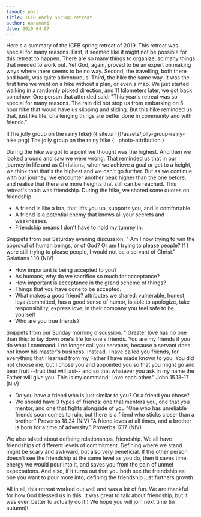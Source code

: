 ```yaml
---
layout: post
title: ICFB early Spring retreat
author: Annamari
date: 2019-04-07
---
```


Here's a summary of the ICFB spring retreat of 2019. This retreat was special for many reasons. First, it seemed like it might not be possible for this retreat to happen. There are so many things to organize, so many things that needed to work out. Yet God, again, proved to be an expert on making ways where there seems to be no way.
Second, the travelling, both there and back, was quite adventurous!
Third, the hike the same way. It was the first time we went on a hike without a plan, or even a map. We just started walking in a randomly picked direction, and 11 kilometers later, we got back somehow.
One person that attended said: "This year's retreat was so special for many reasons. The rain did not stop us from embarking on 5 hour hike that would have us slipping and sliding. But this hike reminded us that, just like life, challenging things are better done in community and with friends."

![The jolly group on the rainy hike]({{ site.url }}/assets/jolly-group-rainy-hike.png)
The jolly group on the rainy hike
{: .photo-attribution }

During the hike we got to a point we thought was the highest. And then we looked around and saw we were wrong. That reminded us that in our journey in life and as Christians, when we achieve a goal or get to a height, we think that that's the highest and we can't go further. But as we continue with our journey, we encounter another peak higher than the one before, and realise that there are more heights that still can be reached.
This retreat's topic was friendship.  During the hike, we shared some quotes on friendship.

- A friend is like a bra, that lifts you up, supports you, and is comfortable.
- A friend is a potential enemy that knows all your secrets and weaknesses.
- Friendship means I don't have to hold my tummy in.

Snippets from our Saturday evening discussion.
"  Am I now trying to win the approval of human beings, or of God? Or am I trying to please people? If I were still trying to please people, I would not be a servant of Christ."
Galatians 1.10 (NIV)
- How important is being accepted to you?
- As humans, why do we sacrifice so much for acceptance?
- How important is acceptance in the grand scheme of things?
- Things that you have done to be accepted.
- What makes a good friend?
  attributes we shared: vulnerable, honest, loyal/committed, has a good sense of humor, is able to apologize, take responsibility, express love, in their company you feel safe to be yourself
- Who are you true friends?

Snippets from our Sunday morning discussion.
" Greater love has no one than this: to lay down one's life for one's friends. You are my friends if you do what I command. I no longer call you servants, because a servant does not know his master's business. Instead, I have called you friends, for everything that I learned from my Father I have made known to you. You did not choose me, but I chose you and appointed you so that you might go and bear fruit --fruit that will last-- and so that whatever you ask in my name the Father will give you. This is my command: Love each other."
John 15.13-17 (NIV)
- Do you have a friend who is just similar to you? Or a friend you chose?
- We should have 3 types of friends: one that mentors you, one that you mentor, and one that fights alongside of you
"One who has unreliable friends soon comes to ruin, but there is a friend who sticks closer than a brother." Proverbs 18.24 (NIV)
"A friend loves at all times, and a brother is born for a time of adversity." Proverbs 17.17 (NIV)

We also talked about defining relationships, friendship. We all have friendships of different levels of commitment. Defining where we stand might be scary and awkward, but also very beneficial. If the other person doesn't see the friendship at the same level as you do, then it saves time, energy we would pour into it, and saves you from the pain of unmet expectations. And also, if it turns out that you both see the friendship as one you want to pour more into, defining the friendship just furthers growth.

All in all, this retreat worked out well and was a lot of fun. We are thankful for how God blessed us in this. It was great to talk about friendship, but it was even better to actually do it:)
We hope you will join next time (in autumn)!
